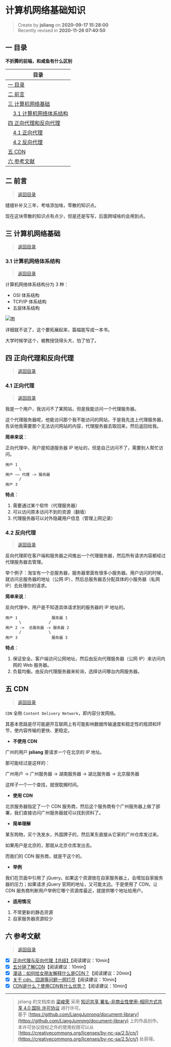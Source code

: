 计算机网络基础知识
===

> Create by **jsliang** on **2020-09-17 15:28:00**  
> Recently revised in **2020-11-26 07:40:50**

<!-- 目录开始 -->
## <a name="chapter-one" id="chapter-one"></a>一 目录

**不折腾的前端，和咸鱼有什么区别**

| 目录 |
| --- |
| [一 目录](#chapter-one) |
| <a name="catalog-chapter-two" id="catalog-chapter-two"></a>[二 前言](#chapter-two) |
| <a name="catalog-chapter-three" id="catalog-chapter-three"></a>[三 计算机网络基础](#chapter-three) |
| &emsp;[3.1 计算机网络体系结构](#chapter-three-one) |
| <a name="catalog-chapter-four" id="catalog-chapter-four"></a>[四 正向代理和反向代理](#chapter-four) |
| &emsp;[4.1 正向代理](#chapter-four-one) |
| &emsp;[4.2 反向代理](#chapter-four-two) |
| <a name="catalog-chapter-five" id="catalog-chapter-five"></a>[五 CDN](#chapter-five) |
| <a name="catalog-chapter-six" id="catalog-chapter-six"></a>[六 参考文献](#chapter-six) |
<!-- 目录结束 -->

## <a name="chapter-two" id="chapter-two"></a>二 前言

> [返回目录](#chapter-one)

缝缝补补又三年，考啥添加啥，零散的知识点。

现在这块零散的知识点有点少，但是还是写写，后面跨域啥的会用到点。

## <a name="chapter-three" id="chapter-three"></a>三 计算机网络基础

> [返回目录](#chapter-one)

### <a name="chapter-three-one" id="chapter-three-one"></a>3.1 计算机网络体系结构

> [返回目录](#chapter-one)

计算机网络体系结构分为 3 种：

* OSI 体系结构
* TCP/IP 体系结构
* 五层体系结构

![图](https://user-gold-cdn.xitu.io/2018/4/19/162db5e913e9edfe?imageView2/0/w/1280/h/960/format/webp/ignore-error/1)

详细就不说了，这个要拓展起来，篇幅能写成一本书。

大学时候学这个，被教授饶得头大，怕了怕了。

## <a name="chapter-four" id="chapter-four"></a>四 正向代理和反向代理

> [返回目录](#chapter-one)

### <a name="chapter-four-one" id="chapter-four-one"></a>4.1 正向代理

> [返回目录](#chapter-one)

我是一个用户，我访问不了某网站，但是我能访问一个代理服务器。

这个代理服务器呢，他能访问那个我不能访问的网站，于是我先连上代理服务器，告诉他我需要那个无法访问网站的内容，代理服务器去取回来，然后返回给我。

**简单来说**：

正向代理中，用户是知道服务器 IP 地址的，但是自己访问不了，需要别人帮忙访问。

```
用户 1
      \
用户 —— 代理 -> 服务器
      /
用户 3
```

**特点**：

1. 需要通过某个软件（代理服务器）
2. 可以访问原本访问不到的资源（翻墙）
3. 代理服务器可以对外隐藏用户信息（管理上网记录）

### <a name="chapter-four-two" id="chapter-four-two"></a>4.2 反向代理

> [返回目录](#chapter-one)

反向代理即在客户端和服务器之间推出一个代理服务器，然后所有请求内容都经过代理服务器去管理。

举个例子：淘宝有一个总服务器，服务器里面有很多小服务器。用户访问的时候，就访问总服务器的地址（公网 IP），然后总服务器去分配具体的小服务器（私网 IP）去处理你的请求。

**简单来说**：

反向代理中，用户是不知道具体请求到的服务器的 IP 地址的。

```
用户 1               服务器 1
      \            /
用户 2 ->  总服务器 -> 服务器 2
      /            \
用户 3               服务器 3
```

**特点**：

1. 保证安全。客户端访问公网地址，然后由反向代理服务器（公网 IP）来访问内网的 Web 服务器。
2. 负载均衡。由反向代理服务器来轮询，选择访问哪台内网服务器。

## <a name="chapter-five" id="chapter-five"></a>五 CDN

> [返回目录](#chapter-one)

`CDN` 全称 `Content Delivery Network`，即内容分发网络。

其基本思路是尽可能避开互联网上有可能影响数据传输速度和稳定性的瓶颈和环节，使内容传输的更快、更稳定。

* **不使用 CDN**

广州的用户 **jsliang** 要请求一个在北京的 IP 地址。

那可能经过是这样的：

广州用户 -> 广州服务器 -> 湖南服务器 -> 湖北服务器 -> 北京服务器

这样子一个一个查找，就很耽搁时间。

* **使用 CDN**

北京服务器指定了一个 CDN 服务商，然后这个服务商有个广州服务器上做了部署，我们直接访问广州服务器就可以找到资料了。

* **简单理解**

某东购物，买个洗发水，外国牌子的，然后某东直接从它家的广州仓库发过来。

如果用户是北京的，那就从北京仓库发出去。

而我们的 CDN 服务商，就是干这个的。

* **举例**

我们在页面中引用了 jQuery。如果这个资源放在自家服务器上，会增加自家服务器的压力；如果请求 jQuery 官网的地址，又可能太远。于是使用了 CDN，让 CDN 服务商判断用户举例它哪个资源库最近，就提供哪个地址给用户。

* **适用情况**

1. 不常更新的静态资源
2. 自家服务器资源较少

## <a name="chapter-six" id="chapter-six"></a>六 参考文献

> [返回目录](#chapter-one)

* [x] [正向代理与反向代理【总结】](https://www.cnblogs.com/Anker/p/6056540.html)【阅读建议：10min】
* [x] [五分钟了解CDN](https://juejin.im/post/5afa449c51882542ba07e70e)【阅读建议：10min】
* [x] [漫话：如何给女朋友解释什么是CDN？](https://juejin.im/post/5d478c48e51d453c135c5a5c)【阅读建议：20min】
* [x] [关于 cdn、回源等问题一网打尽](https://juejin.im/post/5af46498f265da0b8d41f6a3)【阅读建议：10min】
* [x] [CDN是什么？使用CDN有什么优势？](https://www.zhihu.com/question/36514327?rf=37353035)【阅读建议：10min】

---

> jsliang 的文档库由 [梁峻荣](https://github.com/LiangJunrong) 采用 [知识共享 署名-非商业性使用-相同方式共享 4.0 国际 许可协议](http://creativecommons.org/licenses/by-nc-sa/4.0/) 进行许可。<br/>基于 [https://github.com/LiangJunrong/document-library](https://github.com/LiangJunrong/document-library) 上的作品创作。<br/>本许可协议授权之外的使用权限可以从 [https://creativecommons.org/licenses/by-nc-sa/2.5/cn/](https://creativecommons.org/licenses/by-nc-sa/2.5/cn/) 处获得。
